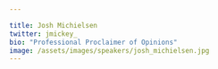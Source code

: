 ```yaml
---

title: Josh Michielsen
twitter: jmickey_
bio: "Professional Proclaimer of Opinions"
image: /assets/images/speakers/josh_michielsen.jpg
---
```

